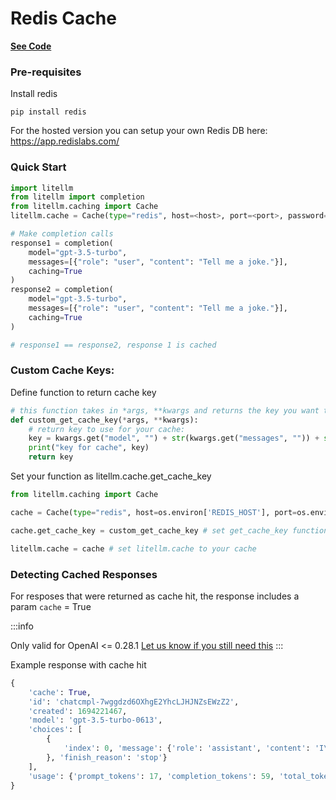 # Redis Cache

[**See Code**](https://github.com/BerriAI/litellm/blob/4d7ff1b33b9991dcf38d821266290631d9bcd2dd/litellm/caching.py#L71)

### Pre-requisites
Install redis
```
pip install redis
```
For the hosted version you can setup your own Redis DB here: https://app.redislabs.com/
### Quick Start
```python
import litellm
from litellm import completion
from litellm.caching import Cache
litellm.cache = Cache(type="redis", host=<host>, port=<port>, password=<password>)

# Make completion calls
response1 = completion(
    model="gpt-3.5-turbo", 
    messages=[{"role": "user", "content": "Tell me a joke."}],
    caching=True
)
response2 = completion(
    model="gpt-3.5-turbo", 
    messages=[{"role": "user", "content": "Tell me a joke."}],
    caching=True
)

# response1 == response2, response 1 is cached
```

### Custom Cache Keys:

Define function to return cache key
```python
# this function takes in *args, **kwargs and returns the key you want to use for caching
def custom_get_cache_key(*args, **kwargs):
    # return key to use for your cache:
    key = kwargs.get("model", "") + str(kwargs.get("messages", "")) + str(kwargs.get("temperature", "")) + str(kwargs.get("logit_bias", ""))
    print("key for cache", key)
    return key

```

Set your function as litellm.cache.get_cache_key
```python
from litellm.caching import Cache

cache = Cache(type="redis", host=os.environ['REDIS_HOST'], port=os.environ['REDIS_PORT'], password=os.environ['REDIS_PASSWORD'])

cache.get_cache_key = custom_get_cache_key # set get_cache_key function for your cache

litellm.cache = cache # set litellm.cache to your cache 

```

### Detecting Cached Responses
For resposes that were returned as cache hit, the response includes a param `cache` = True 

:::info

Only valid for OpenAI <= 0.28.1 [Let us know if you still need this](https://github.com/BerriAI/litellm/issues/new?assignees=&labels=bug&projects=&template=bug_report.yml&title=%5BBug%5D%3A+)
:::

Example response with cache hit
```python
{
    'cache': True,
    'id': 'chatcmpl-7wggdzd6OXhgE2YhcLJHJNZsEWzZ2', 
    'created': 1694221467, 
    'model': 'gpt-3.5-turbo-0613', 
    'choices': [
        {
            'index': 0, 'message': {'role': 'assistant', 'content': 'I\'m sorry, but I couldn\'t find any information about "litellm" or how many stars it has. It is possible that you may be referring to a specific product, service, or platform that I am not familiar with. Can you please provide more context or clarify your question?'
        }, 'finish_reason': 'stop'}
    ], 
    'usage': {'prompt_tokens': 17, 'completion_tokens': 59, 'total_tokens': 76}, 
}

```
